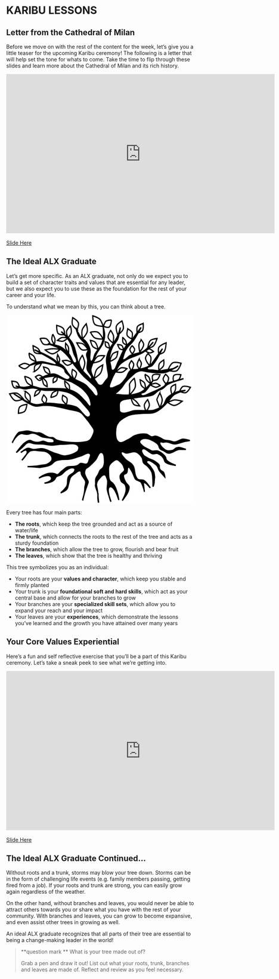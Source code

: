 # KARIBU LESSONS

## Letter from the Cathedral of Milan

Before we move on with the rest of the content for the week, let’s give you a little teaser for the upcoming Karibu ceremony! The following is a letter that will help set the tone for whats to come. Take the time to flip through these slides and learn more about the Cathedral of Milan and its rich history.

<iframe src="https://docs.google.com/presentation/d/e/2PACX-1vQ3PoVHdEXxeJg0lUcjLOL0bCAxTwk5I26wOHzhQm3QfNd7Z-PcYj8OcUROp6vPeW-9fMLhzd5zGW2h/embed?start=false&loop=false&delayms=3000" frameborder="0" width="720" height="427" allowfullscreen="true" mozallowfullscreen="true" webkitallowfullscreen="true"></iframe>

[Slide Here](https://docs.google.com/presentation/d/e/2PACX-1vQ3PoVHdEXxeJg0lUcjLOL0bCAxTwk5I26wOHzhQm3QfNd7Z-PcYj8OcUROp6vPeW-9fMLhzd5zGW2h/embed?start=false&loop=false&delayms=3000)

## The Ideal ALX Graduate

Let’s get more specific. As an ALX graduate, not only do we expect you to build a set of character traits and values that are essential for any leader, but we also expect you to use these as the foundation for the rest of your career and your life.

To understand what we mean by this, you can think about a tree.

[![A Tree](content/tree.png)](content/tree.png)

Every tree has four main parts:

+ **The roots**, which keep the tree grounded and act as a source of water/life
+ **The trunk**, which connects the roots to the rest of the tree and acts as a sturdy foundation
+ **The branches**, which allow the tree to grow, flourish and bear fruit
+ **The leaves**, which show that the tree is healthy and thriving

This tree symbolizes you as an individual:

- Your roots are your **values and character**, which keep you stable and firmly planted
- Your trunk is your **foundational soft and hard skills**, which act as your central base and allow for your branches to grow
- Your branches are your **specialized skill sets**, which allow you to expand your reach and your impact
- Your leaves are your **experiences**, which demonstrate the lessons you’ve learned and the growth you have attained over many years

## Your Core Values Experiential

Here’s a fun and self reflective exercise that you’ll be a part of this Karibu ceremony. Let’s take a sneak peek to see what we’re getting into.

<iframe src="https://docs.google.com/presentation/d/e/2PACX-1vTI0YYIC4prE--pjJ-NslRaHgFj2hMLFdlcaqWTX28EqgTfO6ByqB9B9_nifuCoA2vPKnvV2S4Vf3dv/embed?start=false&loop=false&delayms=3000" frameborder="0" width="720" height="427" allowfullscreen="true" mozallowfullscreen="true" webkitallowfullscreen="true"></iframe>

[Slide Here](https://docs.google.com/presentation/d/e/2PACX-1vTI0YYIC4prE--pjJ-NslRaHgFj2hMLFdlcaqWTX28EqgTfO6ByqB9B9_nifuCoA2vPKnvV2S4Vf3dv/embed?start=false&loop=false&delayms=3000)

## The Ideal ALX Graduate Continued...

Without roots and a trunk, storms may blow your tree down. Storms can be in the form of challenging life events (e.g. family members passing, getting fired from a job). If your roots and trunk are strong, you can easily grow again regardless of the weather.


On the other hand, without branches and leaves, you would never be able to attract others towards you or share what you have with the rest of your community. With branches and leaves, you can grow to become expansive, and even assist other trees in growing as well.

An ideal ALX graduate recognizes that all parts of their tree are essential to being a change-making leader in the world!

>
> **question mark **
> What is your tree made out of?
>
> Grab a pen and draw it out! List out what your roots, trunk, branches and leaves are made of.
> Reflect and review as you feel necessary.
>
